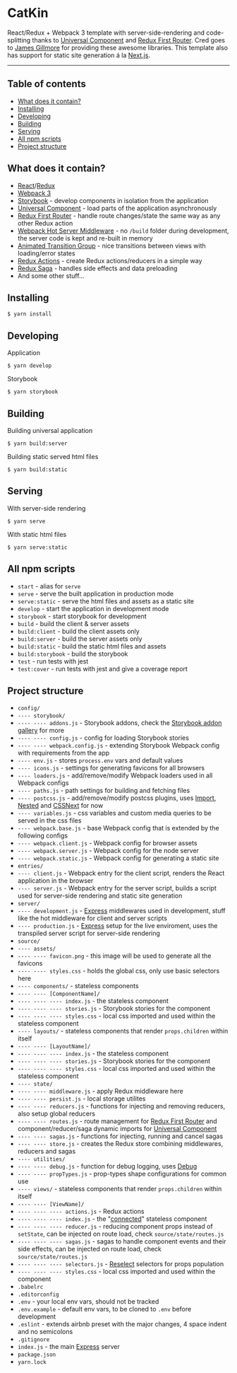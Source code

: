 # CatKin

React/Redux + Webpack 3 template with server-side-rendering and code-splitting thanks to [Universal Component](https://github.com/faceyspacey/react-universal-component) and [Redux First Router](https://github.com/faceyspacey/redux-first-router). Cred goes to [James Gillmore](https://github.com/faceyspacey) for providing these awesome libraries. This template also has support for static site generation á la [Next.js](https://github.com/zeit/next.js/).

***

## Table of contents

* [What does it contain?](#what-does-it-contain)
* [Installing](#installing)
* [Developing](#developing)
* [Building](#building)
* [Serving](#serving)
* [All npm scripts](#all-npm-scripts)
* [Project structure](#project-structure)

## What does it contain?

* [React](https://github.com/facebook/react)/[Redux](https://github.com/reactjs/redux)
* [Webpack 3](https://github.com/webpack/webpack)
* [Storybook](https://github.com/storybooks/storybook) - develop components in isolation from the application
* [Universal Component](https://github.com/faceyspacey/react-universal-component) - load parts of the application asynchronously
* [Redux First Router](https://github.com/faceyspacey/redux-first-router) - handle route changes/state the same way as any other Redux action
* [Webpack Hot Server Middleware](https://github.com/60frames/webpack-hot-server-middleware) - no `/build` folder during development, the server code is kept and re-built in memory
* [Animated Transition Group](https://github.com/faceyspacey/animated-transition-group) - nice transitions between views with loading/error states
* [Redux Actions](https://github.com/reduxactions/redux-actions) - create Redux actions/reducers in a simple way
* [Redux Saga](https://github.com/redux-saga/redux-saga) - handles side effects and data preloading
* And some other stuff...

## Installing

```
$ yarn install
```

## Developing

Application
```
$ yarn develop
```

Storybook
```
$ yarn storybook
```

## Building

Building universal application
```
$ yarn build:server
```

Building static served html files
```
$ yarn build:static
```

## Serving

With server-side rendering
```
$ yarn serve
```

With static html files
```
$ yarn serve:static
```

## All npm scripts

* `start` - alias for `serve`
* `serve` - serve the built application in production mode
* `serve:static` - serve the html files and assets as a static site
* `develop` - start the application in development mode
* `storybook` - start storybook for development
* `build` - build the client & server assets
* `build:client` - build the client assets only
* `build:server` - build the server assets only
* `build:static` - build the static html files and assets
* `build:storybook` - build the storybook
* `test` - run tests with jest
* `test:cover` - run tests with jest and give a coverage report

## Project structure

* `config/`
* `---- storybook/`
* `---- ---- addons.js` - Storybook addons, check the [Storybook addon gallery](https://storybook.js.org/addons/addon-gallery/) for more
* `---- ---- config.js` - config for loading Storybook stories
* `---- ---- webpack.config.js` - extending Storybook Webpack config with requirements from the app
* `---- env.js` - stores `process.env` vars and default values
* `---- icons.js` - settings for generating favicons for all browsers
* `---- loaders.js` - add/remove/modify Webpack loaders used in all Webpack configs
* `---- paths.js` - path settings for building and fetching files
* `---- postcss.js` - add/remove/modify postcss plugins, uses [Import](https://github.com/postcss/postcss-import), [Nested](https://github.com/postcss/postcss-nested) and [CSSNext](https://github.com/MoOx/postcss-cssnext) for now
* `---- variables.js` - css variables and custom media queries to be served in the css files
* `---- webpack.base.js` - base Webpack config that is extended by the following configs
* `---- webpack.client.js` - Webpack config for browser assets
* `---- webpack.server.js` - Webpack config for the node server
* `---- webpack.static.js` - Webpack config for generating a static site
* `entries/`
* `---- client.js` - Webpack entry for the client script, renders the React application in the browser
* `---- server.js` - Webpack entry for the server script, builds a script used for server-side rendering and static site generation
* `server/`
* `---- development.js` - [Express](http://expressjs.com/) middlewares used in development, stuff like the hot middleware for client and server scripts
* `---- production.js` - [Express](http://expressjs.com/) setup for the live enviroment, uses the transpiled server script for server-side rendering
* `source/`
* `---- assets/`
* `---- ---- favicon.png` - this image will be used to generate all the favicons
* `---- ---- styles.css` - holds the global css, only use basic selectors here
* `---- components/` - stateless components
* `---- ---- [ComponentName]/`
* `---- ---- ---- index.js` - the stateless component
* `---- ---- ---- stories.js` - Storybook stories for the component
* `---- ---- ---- styles.css` - local css imported and used within the stateless component
* `---- layouts/` - stateless components that render `props.children` within itself
* `---- ---- [LayoutName]/`
* `---- ---- ---- index.js` - the stateless component
* `---- ---- ---- stories.js` - Storybook stories for the component
* `---- ---- ---- styles.css` - local css imported and used within the stateless component
* `---- state/`
* `---- ---- middleware.js` - apply Redux middleware here
* `---- ---- persist.js` - local storage utilites
* `---- ---- reducers.js` - functions for injecting and removing reducers, also setup global reducers
* `---- ---- routes.js` - route management for [Redux First Router](https://github.com/faceyspacey/redux-first-router) and component/reducer/saga dynamic imports for [Universal Component](https://github.com/faceyspacey/react-universal-component)
* `---- ---- sagas.js` - functions for injecting, running and cancel sagas
* `---- ---- store.js` - creates the Redux store combining middlewares, reducers and sagas
* `---- utilities/`
* `---- ---- debug.js` - function for debug logging, uses [Debug](https://github.com/visionmedia/debug)
* `---- ---- propTypes.js` - prop-types shape configurations for common use
* `---- views/` - stateless components that render `props.children` within itself
* `---- ---- [ViewName]/`
* `---- ---- ---- actions.js` - Redux actions
* `---- ---- ---- index.js` - the "[connected](https://github.com/reactjs/react-redux/blob/master/docs/api.md#connectmapstatetoprops-mapdispatchtoprops-mergeprops-options)" stateless component
* `---- ---- ---- reducer.js` - reducing component props instead of `setState`, can be injected on route load, check `source/state/routes.js`
* `---- ---- ---- sagas.js` - sagas to handle component events and their side effects, can be injected on route load, check `source/state/routes.js`
* `---- ---- ---- selectors.js` - [Reselect](https://github.com/reactjs/reselect) selectors for props population
* `---- ---- ---- styles.css` - local css imported and used within the component
* `.babelrc`
* `.editorconfig`
* `.env` - your local env vars, should not be tracked
* `.env.example` - default env vars, to be cloned to `.env` before development
* `.eslint` - extends airbnb preset with the major changes, 4 space indent and no semicolons
* `.gitignore`
* `index.js` - the main [Express](http://expressjs.com/) server
* `package.json`
* `yarn.lock`
